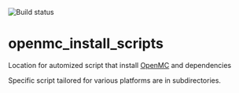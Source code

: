 ![Build status](https://github.com/ebknudsen/openmc_install_scripts/actions/workflows/build_from_source_on_Debian.yml/badge.svg)

# openmc_install_scripts
Location for automized script that install [OpenMC](https://openmc.org) and dependencies

Specific script tailored for various platforms are in subdirectories.
